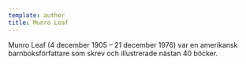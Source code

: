 ```yaml
---
template: author
title: Munro Leaf
---
```


Munro Leaf (4 december 1905 – 21 december 1976) var en amerikansk barnboksförfattare som skrev och illustrerade nästan 40 böcker.
